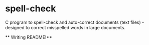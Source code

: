 # spell-check
C program to spell-check and auto-correct documents (text files) - designed to correct misspelled words in large documents.

** Writing README!**


